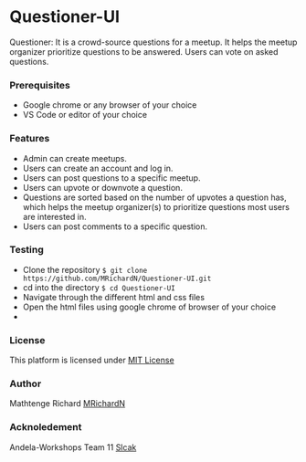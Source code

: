 # Questioner-UI
Questioner: It is a crowd-source questions for a meetup. It helps the meetup organizer prioritize  questions to be answered. Users can vote on asked questions.

### Prerequisites
- Google chrome or any browser of your choice
- VS Code or editor of your choice
 
### Features
- Admin can create meetups. 
- Users can create an account and log in. 
- Users can post questions to a specific meetup. 
- Users can upvote or downvote a question. 
- Questions are sorted based on the number of upvotes a question has, which helps the
    meetup organizer(s) to prioritize questions most users are interested in. 
- Users can post comments to a specific question. 

### Testing
- Clone the repository
        ```
        $ git clone https://github.com/MRichardN/Questioner-UI.git
        ```
- cd into the directory
        ```
        $ cd Questioner-UI
        ```
- Navigate through the different html and css files
- Open the html files using google chrome of browser of your choice
-
### License
This platform is licensed under [MIT License](https://github.com/MRichardN/Questioner-UI/blob/gh-pages/LICENSE)

### Author
Mathtenge Richard [MRichardN](https://github.com/MRichardN)

### Acknoledement
Andela-Workshops
Team 11 [Slcak](https://andela-workshops.slack.com/messages/CF4Q9HRM0/)
